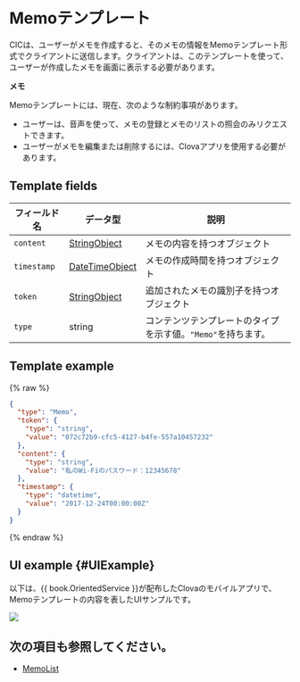 # Memoテンプレート
CICは、ユーザーがメモを作成すると、そのメモの情報をMemoテンプレート形式でクライアントに送信します。クライアントは、このテンプレートを使って、ユーザーが作成したメモを画面に表示する必要があります。

<div class="note">
<p><strong>メモ</strong></p>
<p>Memoテンプレートには、現在、次のような制約事項があります。</p>
<ul>
  <li>ユーザーは、音声を使って、メモの登録とメモのリストの照会のみリクエストできます。</li>
  <li>ユーザーがメモを編集または削除するには、Clovaアプリを使用する必要があります。</li>
</ul>
</div>

## Template fields

| フィールド名       | データ型    | 説明                     |
|---------------|---------|-----------------------------|
| `content`     | [StringObject](/CIC/References/ContentTemplates/Shared_Objects.md#StringObject)     | メモの内容を持つオブジェクト  |
| `timestamp`   | [DateTimeObject](/CIC/References/ContentTemplates/Shared_Objects.md#DateTimeObject) | メモの作成時間を持つオブジェクト |
| `token`       | [StringObject](/CIC/References/ContentTemplates/Shared_Objects.md#StringObject)     | 追加されたメモの識別子を持つオブジェクト  |
| `type`        | string                                                                              | コンテンツテンプレートのタイプを示す値。`"Memo"`を持ちます。             |

## Template example

{% raw %}

```json
{
  "type": "Memo",
  "token": {
    "type": "string",
    "value": "072c72b9-cfc5-4127-b4fe-557a10457232"
  },
  "content": {
    "type": "string",
    "value": "私のWi-Fiのパスワード：12345678"
  },
  "timestamp": {
    "type": "datetime",
    "value": "2017-12-24T00:00:00Z"
  }
}
```

{% endraw %}

## UI example {#UIExample}

以下は、{{ book.OrientedService }}が配布したClovaのモバイルアプリで、Memoテンプレートの内容を表したUIサンプルです。

![](/CIC/Resources/Images/Content_Template-Memo.png)

## 次の項目も参照してください。
* [MemoList](/CIC/References/ContentTemplates/MemoList.md)

